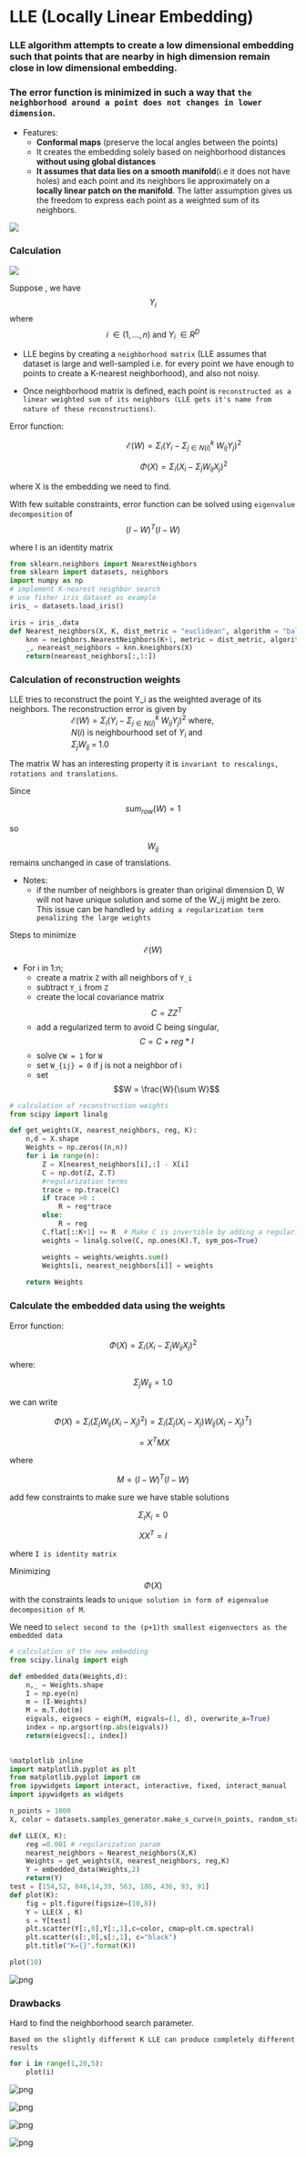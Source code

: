 
# LLE (Locally Linear Embedding)

### LLE algorithm attempts to create a low dimensional embedding such that points that are nearby in high dimension remain close in low dimensional embedding.

### The error function is minimized in such a way that `the neighborhood around a point does not changes in lower dimension`.

- Features:
    - __Conformal maps__ (preserve the local angles between the points)
    - It creates the embedding solely based on neighborhood distances __without using global distances__
    - __It assumes that data lies on a smooth manifold__(i.e it does not have holes) and each point and its neighbors lie approximately on a __locally linear patch on the manifold__. The latter assumption gives us the freedom to express each point as a weighted sum of its neighbors.   
    
![](../images/lle.png)

### Calculation

![](../images/lle2.png)

Suppose , we have $$Y_i$$ where $$i\;\in (1,...,n) \;\text{and}\; Y_i\;\in R^D$$


- LLE begins by creating a `neighborhood matrix` (LLE assumes that dataset is large and well-sampled i.e. for every point we have enough to points to create a K-nearest neighborhood), and also not noisy.

- Once neighborhood matrix is defined, each point is `reconstructed as a linear weighted sum of its neighbors (LLE gets it's name from nature of these reconstructions)`.

Error function:

$$\hspace{7em}\mathcal{E}(W) = \Sigma_{i}(Y_i - \Sigma_{j\in N(i)}^k\; W_{ij}Y_j)^2$$

$$\hspace{7em}\Phi(X) = \Sigma_{i}(X_i - \Sigma_{j}W_{ij}X_j)^2$$

where X is the embedding we need to find.

With few suitable constraints, error function can be solved using `eigenvalue decomposition` of $$(I-W)^T(I-W)$$

where I is an identity matrix


```python
from sklearn.neighbors import NearestNeighbors 
from sklearn import datasets, neighbors
import numpy as np
# implement K-nearest neighbor search
# use fisher iris dataset as example
iris_ = datasets.load_iris()

iris = iris_.data
def Nearest_neighbors(X, K, dist_metric = "euclidean", algorithm = "ball_tree"):
    knn = neighbors.NearestNeighbors(K+1, metric = dist_metric, algorithm=algorithm).fit(X)
    _, neareast_neighbors = knn.kneighbors(X)
    return(neareast_neighbors[:,1:])
```

### Calculation of reconstruction weights  
LLE tries to reconstruct the point Y_i as the weighted average of its neighbors. The reconstruction error is given by  
$\hspace{7em}\mathcal{E}(W) = \Sigma_{i}(Y_i - \Sigma_{j\in N(i)}^k\; W_{ij}Y_j)^2$ where,  
$\hspace{7em}N(i)$ is neighbourhood set of $Y_i$  and  
$\hspace{7em} \Sigma_{j}W_{ij}\; =\; 1.0\;$  


The matrix W has an interesting property it is `invariant to rescalings, rotations and translations`. 

Since

$$sum_{row}(W) = 1$$

so

$$W_{ij}$$ remains unchanged in case of translations.

- Notes:
    - if the number of neighbors is greater than original dimension D, W will not have unique solution and some of the W_ij might be zero. This issue can be handled `by adding a regularization term penalizing the large weights`
    
    
    
Steps to minimize $$\mathcal{E}(W)$$


- For i in 1:n;
    - create a matrix `Z` with all neighbors of `Y_i`  
    - subtract `Y_i` from `Z`  
    - create the local covariance matrix $$C = ZZ^T$$  
    - add a regularized term to avoid C being singular, $$C= C + reg*I$$  
    - solve `CW = 1` for `W`  
    - set `W_{ij} = 0` if j is not a neighbor of i  
    - set $$W = \frac{W}{\sum W}$$  


```python
# calculation of reconstruction weights
from scipy import linalg

def get_weights(X, nearest_neighbors, reg, K):
    n,d = X.shape
    Weights = np.zeros((n,n))
    for i in range(n): 
        Z = X[nearest_neighbors[i],:] - X[i]
        C = np.dot(Z, Z.T)    
        #regularization terms
        trace = np.trace(C)
        if trace >0 :
            R = reg*trace
        else:
            R = reg
        C.flat[::K+1] += R  # Make C is invertible by adding a regularization term to its diagonal values
        weights = linalg.solve(C, np.ones(K).T, sym_pos=True)

        weights = weights/weights.sum()
        Weights[i, nearest_neighbors[i]] = weights
        
    return Weights
```

### Calculate the embedded data using the weights

Error function:

$$\Phi(X) = \Sigma_{i}(X_i - \Sigma_{j}W_{ij}X_j)^2$$


where:

$$\Sigma_{j}W_{ij} = 1.0$$ 

we can write  

$$\Phi(X) = \Sigma_{i}(\Sigma_{j}W_{ij}(X_i - X_j)^2) = \Sigma_{i}(\Sigma_{j}(X_i - X_j)W_{ij}(X_i - X_j)^T)$$


$$=X^TMX$$


where 

$$M = (I-W)^T(I-W)$$


add few constraints to make sure we have stable solutions  

$$\Sigma_i X_i = 0$$

$$XX^T = I$$

where `I is identity matrix`


Minimizing $$\Phi(X)$$ with the constraints leads to `unique solution in form of eigenvalue decomposition of M`.

We need to `select second to the (p+1)th smallest eigenvectors as the embedded data`


```python
# calculation of the new embedding
from scipy.linalg import eigh

def embedded_data(Weights,d):
    n,_ = Weights.shape
    I = np.eye(n)
    m = (I-Weights)
    M = m.T.dot(m)
    eigvals, eigvecs = eigh(M, eigvals=(1, d), overwrite_a=True)
    index = np.argsort(np.abs(eigvals))
    return(eigvecs[:, index])
    
```


```python
%matplotlib inline
import matplotlib.pyplot as plt
from matplotlib.pyplot import cm
from ipywidgets import interact, interactive, fixed, interact_manual
import ipywidgets as widgets

n_points = 1000
X, color = datasets.samples_generator.make_s_curve(n_points, random_state=0)

def LLE(X, K):
    reg =0.001 # regularization param
    nearest_neighbors = Nearest_neighbors(X,K)
    Weights = get_weights(X, nearest_neighbors, reg,K)
    Y = embedded_data(Weights,2)
    return(Y)
test = [154,52, 846,14,39, 563, 186, 436, 93, 91]
def plot(K):
    fig = plt.figure(figsize=(10,8))
    Y = LLE(X , K)
    s = Y[test]
    plt.scatter(Y[:,0],Y[:,1],c=color, cmap=plt.cm.spectral)
    plt.scatter(s[:,0],s[:,1], c="black")
    plt.title("K={}".format(K))
```


```python
plot(10)
```


![png](output_10_0.png)


### Drawbacks

Hard to find the neighborhood search parameter.


`Based on the slightly different K LLE can produce completely different results`  


```python
for i in range(1,20,5):
    plot(i)
```


![png](output_12_0.png)



![png](output_12_1.png)



![png](output_12_2.png)



![png](output_12_3.png)

